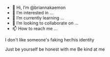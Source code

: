 - 👋 Hi, I’m @briannakaemon
- 👀 I’m interested in ...
- 🌱 I’m currently learning ...
- 💞️ I’m looking to collaborate on ...
- 📫 How to reach me ...

<!---
briannakaemon/briannakaemon is a ✨ special ✨ repository because its `README.md` (this file) appears on your GitHub profile.
You can click the Preview link to take a look at your changes.
--->I don't like someone's faking her/his identity 
Just be yourself
be honest with me
Be kind at me

